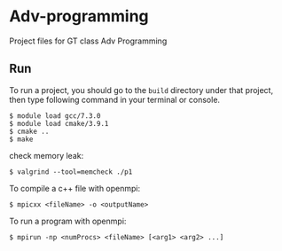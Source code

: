 # Adv-programming
Project files for GT class Adv Programming

## Run
To run a project, you should go to the `build` directory under that project, then type following command in your terminal or console.
```
$ module load gcc/7.3.0
$ module load cmake/3.9.1
$ cmake ..
$ make
```

check memory leak:
```
$ valgrind --tool=memcheck ./p1
```

To compile a c++ file with openmpi:
```
$ mpicxx <fileName> -o <outputName>
```
To run a program with openmpi:
```
$ mpirun -np <numProcs> <fileName> [<arg1> <arg2> ...]
```
